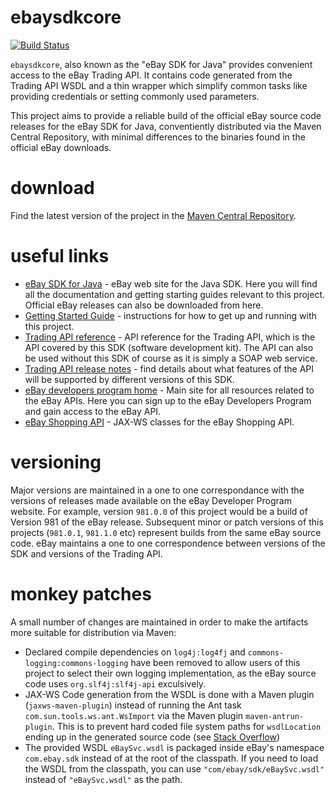 # ebaysdkcore
[![Build Status](https://travis-ci.org/linus87/ebaysdkcore.svg?branch=master)](https://travis-ci.org/linus87/ebaysdkcore)

`ebaysdkcore`, also known as the "eBay SDK for Java" provides convenient access to the eBay Trading API. It contains code generated from the Trading API WSDL and a thin wrapper which simplify common tasks like providing credentials or setting commonly used parameters.

This project aims to provide a reliable build of the official eBay source code releases for the eBay SDK for Java, conventiently distributed via the Maven Central Repository, with minimal differences to the binaries found in the official eBay downloads.

# download
Find the latest version of the project in the [Maven Central Repository](https://search.maven.org/#search%7Cga%7C1%7Cg%3A%22org.tonicsoft.ebay%22%20AND%20a%3A%22ebaysdkcore%22).

# useful links
 - [eBay SDK for Java](https://go.developer.ebay.com/javasdk) - eBay web site for the Java SDK. Here you will find all the documentation and getting starting guides relevant to this project. Official eBay releases can also be downloaded from here.
 - [Getting Started Guide](http://developer.ebay.com/DevZone/javasdk-jaxb/docs/GettingStarted/GettingStarted.html) - instructions for how to get up and running with this project.
 - [Trading API reference](http://developer.ebay.com/Devzone/XML/docs/Reference/eBay/index.html) - API reference for the Trading API, which is the API covered by this SDK (software development kit). The API can also be used without this SDK of course as it is simply a SOAP web service.
 - [Trading API release notes](http://developer.ebay.com/Devzone/XML/docs/ReleaseNotes.html) - find details about what features of the API will be supported by different versions of this SDK.
 - [eBay developers program home](https://go.developer.ebay.com/) - Main site for all resources related to the eBay APIs. Here you can sign up to the eBay Developers Program and gain access to the eBay API.
 - [eBay Shopping API](https://github.com/tonicsoft/ebay-shopping-api) - JAX-WS classes for the eBay Shopping API.

# versioning
Major versions are maintained in a one to one correspondance with the versions of releases made available on the eBay Developer Program website. For example, version `981.0.0` of this project would be a build of Version 981 of the eBay release. Subsequent minor or patch versions of this projects (`981.0.1`, `981.1.0` etc) represent builds from the same eBay source code. eBay maintains a one to one correspondence between versions of the SDK and versions of the Trading API.

# monkey patches
A small number of changes are maintained in order to make the artifacts more suitable for distribution via Maven:
 - Declared compile dependencies on `log4j:log4fj` and `commons-logging:commons-logging` have been removed to allow users of this project to select their own logging implementation, as the eBay source code uses `org.slf4j:slf4j-api` exculsively.
 - JAX-WS Code generation from the WSDL is done with a Maven plugin (`jaxws-maven-plugin`) instead of running the Ant task `com.sun.tools.ws.ant.WsImport` via the Maven plugin `maven-antrun-plugin`. This is to prevent hard coded file system paths for `wsdlLocation` ending up in the generated source code (see [Stack Overflow](http://stackoverflow.com/questions/9802487/controlling-jax-ws-wsdllocation-attribute-values-absolute-path-with-jaxws-mav))
 - The provided WSDL `eBaySvc.wsdl` is packaged inside eBay's namespace `com.ebay.sdk` instead of at the root of the classpath. If you need to load the WSDL from the classpath, you can use `"com/ebay/sdk/eBaySvc.wsdl"` instead of `"eBaySvc.wsdl"` as the path.
